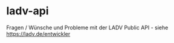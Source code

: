 # ladv-api
Fragen / Wünsche und Probleme mit der LADV Public API - siehe https://ladv.de/entwickler
